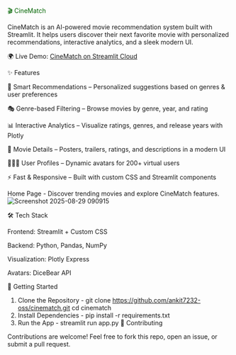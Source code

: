 <span style="color:darkgreen">🎬 CineMatch</span>

CineMatch is an AI-powered movie recommendation system built with Streamlit.
It helps users discover their next favorite movie with personalized recommendations, interactive analytics, and a sleek modern UI.

🌍 Live Demo: [CineMatch on Streamlit Cloud](https://cinematchankit.streamlit.app/)

✨ Features

🤖 Smart Recommendations – Personalized suggestions based on genres & user preferences

🎭 Genre-based Filtering – Browse movies by genre, year, and rating

📊 Interactive Analytics – Visualize ratings, genres, and release years with Plotly

🎥 Movie Details – Posters, trailers, ratings, and descriptions in a modern UI

🧑‍🤝‍🧑 User Profiles – Dynamic avatars for 200+ virtual users

⚡ Fast & Responsive – Built with custom CSS and Streamlit components

Home Page - Discover trending movies and explore CineMatch features.![Screenshot 2025-08-29 090915](https://github.com/user-attachments/assets/d3ba1637-c8a1-481e-bc07-5db92caf39b8)

🛠️ Tech Stack

Frontend: Streamlit + Custom CSS

Backend: Python, Pandas, NumPy

Visualization: Plotly Express

Avatars: DiceBear API

🚀 Getting Started
1. Clone the Repository - git clone https://github.com/ankit7232-oss/cinematch.git
cd cinematch
2. Install Dependencies - pip install -r requirements.txt
3. Run the App - streamlit run app.py
🤝 Contributing

Contributions are welcome! Feel free to fork this repo, open an issue, or submit a pull request.
